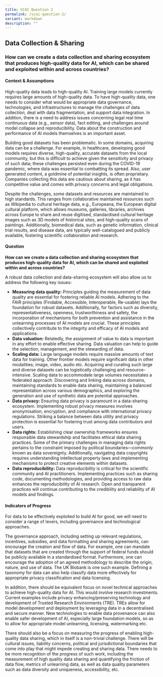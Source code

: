 ```yaml
---
title: SCAI Question 2
permalink: /scai-question-2/
variant: markdown
description: ""
---
```

## Data Collection & Sharing

### How can we create a data collection and sharing ecosystem that produces high-quality data for AI, which can be shared and exploited within and across countries?

#### Context & Assumptions

High-quality data leads to high-quality AI. Training large models currently requires large amounts of high-quality data. To have high-quality data, one needs to consider what would be appropriate data governance, technologies, and infrastructures to manage the challenges of data collection, deal with data fragmentation, and support data integration. In addition, there is a need to address issues concerning legal real time continuous data (e.g., sensor data), fact editing, and challenges around model collapse and reproducibility. Data about the construction and performance of AI models themselves is an important asset.

Building good datasets has been problematic. In some domains, acquiring data can be a challenge. For example, in healthcare, developing good models requires diverse, high-quality, accurate datasets from the local community, but this is difficult to achieve given the sensitivity and privacy of such data; these challenges persisted even during the COVID-19 pandemic, where data was essential to combatting its spread. Also, user generated content, a goldmine of potential insights, is often proprietary. Companies collecting this data are cautious about sharing, as it has competitive value and comes with privacy concerns and legal obligations.

Despite the challenges, some datasets and resources are maintained to high standards. This ranges from collaborative maintained resources such as Wikipedia to cultural heritage data, e.g., Europeana, the European digital cultural platform, which allows museums, galleries, libraries, archives across Europe to share and reuse digitised, standardised cultural heritage images such as 3D models of historical sites, and high-quality scans of paintings. Additionally, biomedical data, such as genetic information, clinical trial results, and disease data, are typically well-catalogued and publicly available, fostering scientific collaboration and research.

#### Question

**How can we create a data collection and sharing ecosystem that produces high-quality data for AI, which can be shared and exploited within and across countries?**

A robust data collection and data-sharing ecosystem will also allow us to address the following key issues:

* **Measuring data quality:** Principles guiding the measurement of data quality are essential for fostering reliable AI models. Adhering to the FAIR principles (Findable, Accessible, Interoperable, Re-usable) lays the foundation for robust datasets. Additionally, for factors such as diversity, representativeness, openness, trustworthiness and safety, the incorporation of mechanisms for both prevention and assistance in the unlearning processes of AI models are crucial. These principles collectively contribute to the integrity and efficacy of AI models and applications.
* **Data valuation:** Relatedly, the assignment of value to data is important in any effort to enable effective sharing. Data valuation can help to guide the selection, management, and the stewarding of data.
* **Scaling data:** Large language models require massive amounts of text data for training. Other frontier models require significant data in other modalities; image, video, audio etc. Acquiring and curating such large and diverse datasets can be logistically challenging and resource-intensive. Scaling data to accommodate large volumes necessitates a federated approach. Discovering and linking data across domains, maintaining standards to enable data sharing, maintaining a balanced representation across various demographics, and exploring the generation and use of synthetic data are potential approaches.
* **Data privacy:** Ensuring data privacy is paramount in a data-sharing ecosystem. Implementing robust privacy measures involves anonymisation, encryption, and compliance with international privacy regulations. Striking a balance between data utility and privacy protection is essential for fostering trust among data contributors and users.
* **Data rights:** Establishing clear ownership frameworks ensures responsible data stewardship and facilitates ethical data sharing practices. Some of the primary challenges in managing data rights pertains to the constraint imposed by political boundaries—commonly known as data sovereignty. Additionally, navigating data copyrights requires understanding intellectual property laws and implementing mechanisms to protect creative elements within datasets.
* **Data reproducibility:** Data reproducibility is critical for the scientific community and AI practitioners. Implementing practices such as sharing code, documenting methodologies, and providing access to raw data enhances the reproducibility of AI research. Open and transparent practices will continue contributing to the credibility and reliability of AI models and findings.

#### Indicators of Progress

For data to be effectively exploited to build AI for good, we will need to consider a range of levers, including governance and technological approaches.

The governance approach, including setting up relevant regulations, incentives, subsidies, and data formatting and sharing agreements, can encourage the creation and flow of data. For example, one can mandate that datasets that are created through the support of federal funds should be publicly available in a standardised format. Furthermore, one can encourage the adoption of an agreed methodology to describe the origin, nature, and use of data. The UK Biobank is one such example. Defining a taxonomy for data can also help classify data more effectively for appropriate privacy classification and data licensing.

In addition, there should be equivalent focus on novel technical approaches to achieve high-quality data for AI. This would involve research investments. Current examples include privacy enhancing/preserving technology and development of Trusted Research Environments (TRE). TREs allow for model development and deployment by leveraging data in a decentralised and secure manner. New technologies to enable data provenance can also enable safer development of AI, especially large foundation models, so as to allow for appropriate model unlearning, licensing, watermarking etc. 

There should also be a focus on measuring the progress of enabling high-quality data sharing, which in itself is a non-trivial challenge. There will be cultural issues, liability concerns, political and jurisdictional boundaries that come into play that might impede creating and sharing data. There needs to be more recognition of the progress of such work, including the measurement of high quality data sharing and quantifying the friction of data flow, metrics of unlearning data, as well as data quality parameters such as data diversity and uniqueness, accessibility, etc.